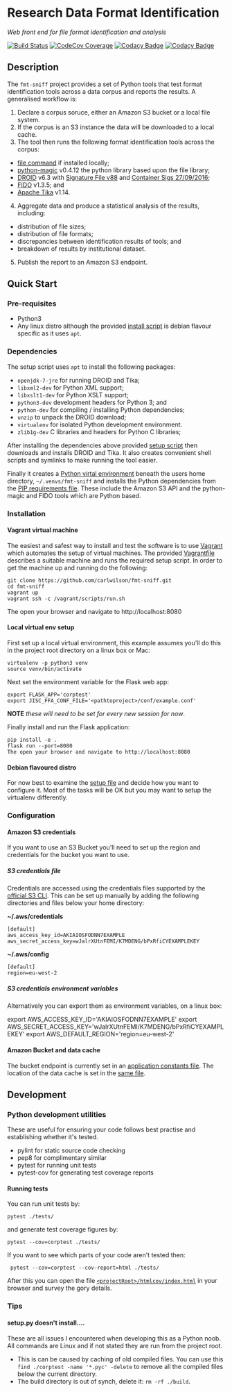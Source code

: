 Research Data Format Identification
===================================
*Web front end for file format identification and analysis*

[![Build Status](https://travis-ci.org/carlwilson/fmt-sniff.svg?branch=master)](https://travis-ci.org/carlwilson/fmt-sniff "Travis-CI integration build")
[![CodeCov Coverage](https://img.shields.io/codecov/c/github/carlwilson/fmt-sniff.svg)](https://codecov.io/gh/carlwilson/fmt-sniff/ "CodeCov test coverage figure")
[![Codacy Badge](https://api.codacy.com/project/badge/Grade/ab34b42c50954e4192987e060321ea17)](https://www.codacy.com/app/openpreserve/fmt-sniff?utm_source=github.com&amp;utm_medium=referral&amp;utm_content=carlwilson/fmt-sniff&amp;utm_campaign=Badge_Grade)
[![Codacy Badge](https://api.codacy.com/project/badge/Coverage/ab34b42c50954e4192987e060321ea17)](https://www.codacy.com/app/openpreserve/fmt-sniff?utm_source=github.com&utm_medium=referral&utm_content=carlwilson/fmt-sniff&utm_campaign=Badge_Coverage)

Description
-----------
The `fmt-sniff` project provides a set of Python tools that test format
identification tools across a data corpus and reports the results. A generalised
workflow is:

1. Declare a corpus soruce, either an Amazon S3 bucket or a local file system.
2. If the corpus is an S3 instance the data will be downloaded to a local cache.
3. The tool then runs the following format identification tools across the corpus:
  - [file command](https://www.darwinsys.com/file/) if installed locally;
  - [python-magic](https://pypi.python.org/pypi/python-magic) v0.4.12 the
python library based upon the file library;
  - [DROID](http://www.nationalarchives.gov.uk/information-management/manage-information/preserving-digital-records/droid/) v6.3 with [Signature File v88](http://www.nationalarchives.gov.uk/documents/DROID_SignatureFile_V88.xml)
and [Container Sigs 27/09/2016](http://www.nationalarchives.gov.uk/documents/container-signature-20160927.xml);
  - [FIDO](http://openpreservation.org/technology/products/fido/) v1.3.5; and
  - [Apache Tika](https://tika.apache.org/) v1.14.
4. Aggregate data and produce a statistical analysis of the results, including:
  - distribution of file sizes;
  - distribution of file formats;
  - discrepancies between identification results of tools; and
  - breakdown of results by institutional dataset.
5. Publish the report to an Amazon S3 endpoint.

Quick Start
-----------
### Pre-requisites
- Python3
- Any linux distro although the provided [install script](./scripts/setup.sh) is debian flavour specific as it uses `apt`.

### Dependencies
The setup script uses `apt` to install the following packages:
  - `openjdk-7-jre` for running DROID and Tika;
  - `libxml2-dev` for Python XML support;
  - `libxslt1-dev` for Python XSLT support;
  - `python3-dev` development headers for Python 3; and
  - `python-dev` for compiling / installing Python dependencies;
  - `unzip` to unpack the DROID download;
  - `virtualenv` for isolated Python development environment.
  - `zlib1g-dev` C libraries and headers for Python C libraries;

After installing the dependencies above provided [setup script](./scripts/setup.sh) then downloads and installs DROID and Tika. It also creates convenient shell scripts and symlinks to make running the tool easier.

Finally it creates a [Python virtal environment](http://docs.python-guide.org/en/latest/dev/virtualenvs/) beneath the users home directory, `~/.venvs/fmt-sniff` and installs the Python dependencies from the [PIP requirements file](./requirements.txt). These include
the Amazon S3 API and the python-magic and FIDO tools which are Python based.

### Installation
#### Vagrant virtual machine
The easiest and safest way to install and test the software is to use
[Vagrant](https://www.vagrantup.com/) which automates the setup of virtual machines. The provided [Vagrantfile](./Vagrantfile) describes a suitable machine
and runs the required setup script. In order to get the machine up and running do the following:

    git clone https://github.com/carlwilson/fmt-sniff.git
    cd fmt-sniff
    vagrant up
    vagrant ssh -c /vagrant/scripts/run.sh
The open your browser and navigate to http://localhost:8080

#### Local virtual env setup
First set up a local virtual environment, this example assumes you'll do this in the project root directory on a linux box or Mac:

    virtualenv -p python3 venv
    source venv/bin/activate
Next set the environment variable for the Flask web app:

    export FLASK_APP='corptest'
    export JISC_FFA_CONF_FILE='<pathtoproject>/conf/example.conf'
**NOTE** *these will need to be set for every new session for now*.

Finally install and run the  Flask application:

    pip install -e .
    flask run --port=8080
    The open your browser and navigate to http://localhost:8080

#### Debian flavoured distro
For now best to examine the [setup file](./scripts/setup.sh) and decide how you
want to configure it. Most of the tasks will be OK but you may want to setup the
virtualenv differently.

### Configuration
#### Amazon S3 credentials
If you want to use an S3 Bucket you'll need to set up the region and credentials
for the bucket you want to use.

##### S3 credentials file
Credentials are accessed using the credentials
files supported by the [official S3 CLI](http://docs.aws.amazon.com/cli/latest/userguide/cli-chap-getting-started.html). This can be set up manually by adding the following directories and files below your home directory:

**~/.aws/credentials**

    [default]
    aws_access_key_id=AKIAIOSFODNN7EXAMPLE
    aws_secret_access_key=wJalrXUtnFEMI/K7MDENG/bPxRfiCYEXAMPLEKEY

**~/.aws/config**

    [default]
    region=eu-west-2

##### S3 credentials environment variables
Alternatively you can export them as environment variables, on a linux box:

  export AWS_ACCESS_KEY_ID='AKIAIOSFODNN7EXAMPLE'
  export AWS_SECRET_ACCESS_KEY='wJalrXUtnFEMI/K7MDENG/bPxRfiCYEXAMPLEKEY'
  export AWS_DEFAULT_REGION='region=eu-west-2'

#### Amazon Bucket and data cache
The bucket endpoint is currently set in an [application constants file](https://github.com/carlwilson/fmt-sniff/blob/feat-configurable-tool-setup/corptest/const.py). The location of the data cache is set in the [same file](https://github.com/carlwilson/fmt-sniff/blob/feat-configurable-tool-setup/corptest/const.py).

Development
-----------
### Python development utilities
These are useful for ensuring your code follows best practise and establishing whether it's tested.

 - pylint for static source code checking
 - pep8 for complimentary similar
 - pytest for running unit tests
 - pytest-cov for generating test coverage reports

#### Running tests

You can run unit tests by:

    pytest ./tests/
and generate test coverage figures by:

    pytest --cov=corptest ./tests/
If you want to see which parts of your code aren't tested then:

     pytest --cov=corptest --cov-report=html ./tests/
After this you can open the file [`<projectRoot>/htmlcov/index.html`](./htmlcov/index.html) in your browser and survey the gory details.

### Tips
#### setup.py doesn't install....
These are all issues I encountered when developing this as a Python noob. All commands are Linux and if not stated they are run from the project root.
 - This is can be caused by caching of old compiled files. You can use this `find ./corptest -name '*.pyc' -delete` to remove all the compiled files below the current directory.
 - The build directory is out of synch, delete it: `rm -rf ./build`.
